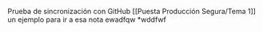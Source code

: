 Prueba de sincronización con GitHub
[[Puesta Producción Segura/Tema 1]] un ejemplo para ir a esa nota
ewadfqw
	*wddfwf